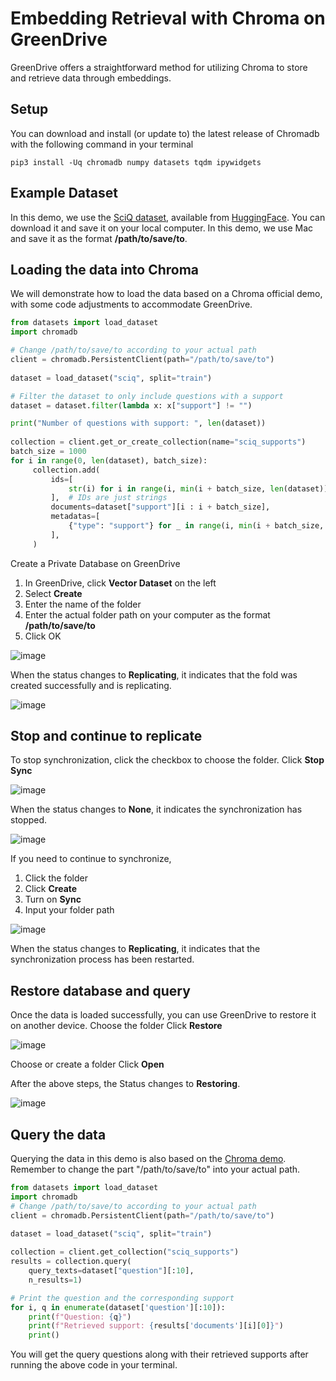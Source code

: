 # Embedding Retrieval with Chroma on GreenDrive
GreenDrive offers a straightforward method for utilizing Chroma to store and retrieve data through embeddings. 

## Setup
You can download and install (or update to) the latest release of Chromadb with the following command in your terminal 
```shell
pip3 install -Uq chromadb numpy datasets tqdm ipywidgets
```

## Example Dataset
In this demo, we use the [SciQ dataset](https://arxiv.org/abs/1707.06209), available from [HuggingFace](https://huggingface.co/datasets/sciq). You can download it and save it on your local computer. In this demo, we use Mac and save it as the format **/path/to/save/to**.

## Loading the data into Chroma
We will demonstrate how to load the data based on a Chroma official demo, with some code adjustments to accommodate GreenDrive.

```python
from datasets import load_dataset
import chromadb

# Change /path/to/save/to according to your actual path
client = chromadb.PersistentClient(path="/path/to/save/to")
 
dataset = load_dataset("sciq", split="train")

# Filter the dataset to only include questions with a support
dataset = dataset.filter(lambda x: x["support"] != "")

print("Number of questions with support: ", len(dataset))
 
collection = client.get_or_create_collection(name="sciq_supports")
batch_size = 1000
for i in range(0, len(dataset), batch_size):
     collection.add(
         ids=[
             str(i) for i in range(i, min(i + batch_size, len(dataset)))
         ],  # IDs are just strings
         documents=dataset["support"][i : i + batch_size],
         metadatas=[
             {"type": "support"} for _ in range(i, min(i + batch_size, len(dataset)))
         ],
     )
```

Create a Private Database on GreenDrive
1. In GreenDrive, click **Vector Dataset** on the left
2. Select **Create**
3. Enter the name of the folder
4. Enter the actual folder path on your computer as the format **/path/to/save/to**
5. Click OK

![image](https://github.com/greendrive/greendrive/assets/150257109/416c7660-138c-4583-bc09-ec6250e42d37)

When the status changes to **Replicating**, it indicates that the fold was created successfully and is replicating.

![image](https://github.com/greendrive/greendrive/assets/150257109/ea9019cc-8348-46d6-838f-5d65172ed7f6)

## Stop and continue to replicate
To stop synchronization, click the checkbox to choose the folder.
Click **Stop Sync**

![image](https://github.com/greendrive/greendrive/assets/150257109/901c41e7-1690-4717-bb68-8557dfeed0ff)

When the status changes to **None**, it indicates the synchronization has stopped.

![image](https://github.com/greendrive/greendrive/assets/150257109/99477982-65b2-41dc-9a51-6ea26712ce40)

If you need to continue to synchronize,
1. Click the folder
2. Click **Create**
3. Turn on **Sync**
4. Input your folder path

![image](https://github.com/greendrive/greendrive/assets/150257109/0101d415-7eab-4731-adaa-62ac637664be)

When the status changes to **Replicating**, it indicates that the synchronization process has been restarted.

## Restore database and query
Once the data is loaded successfully, you can use GreenDrive to restore it on another device.
Choose the folder
Click **Restore**

![image](https://github.com/greendrive/greendrive/assets/150257109/189bce87-a062-49ea-adba-c6a0d37083c0)

Choose or create a folder
Click **Open**

After the above steps,  the Status changes to **Restoring**.

![image](https://github.com/greendrive/greendrive/assets/150257109/239b776a-60a5-4c41-bb33-0182a159ab38)

## Query the data
Querying the data in this demo is also based on the [Chroma demo](https://github.com/chroma-core/chroma/blob/main/examples/basic_functionality/start_here.ipynb). Remember to change the part  "/path/to/save/to" into your actual path.

```python
from datasets import load_dataset
import chromadb
# Change /path/to/save/to according to your actual path
client = chromadb.PersistentClient(path="/path/to/save/to")
 
dataset = load_dataset("sciq", split="train")

collection = client.get_collection("sciq_supports")
results = collection.query(
    query_texts=dataset["question"][:10],
    n_results=1)

# Print the question and the corresponding support
for i, q in enumerate(dataset['question'][:10]):
    print(f"Question: {q}")
    print(f"Retrieved support: {results['documents'][i][0]}")
    print()
```

You will get the query questions along with their retrieved supports after running the above code in your terminal.
